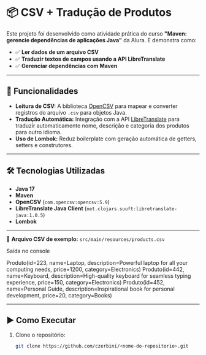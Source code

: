 # 📦 CSV + Tradução de Produtos

Este projeto foi desenvolvido como atividade prática do curso **"Maven: gerencie dependências de aplicações Java"** da Alura. E demonstra como:

- ✅ **Ler dados de um arquivo CSV**
- ✅ **Traduzir textos de campos usando a API LibreTranslate**
- ✅ **Gerenciar dependências com Maven**

---

## 🚀 **Funcionalidades**
- **Leitura de CSV:** A biblioteca [OpenCSV](http://opencsv.sourceforge.net/) para mapear e converter registros do arquivo `.csv` para objetos Java.
- **Tradução Automática:** Integração com a API [LibreTranslate](https://libretranslate.com/) para traduzir automaticamente nome, descrição e categoria dos produtos para outro idioma.
- **Uso de Lombok:** Reduz boilerplate com geração automática de getters, setters e construtores.

---

## 🛠️ **Tecnologias Utilizadas**
- **Java 17**
- **Maven**
- **OpenCSV** (`com.opencsv:opencsv:5.9`)
- **LibreTranslate Java Client** (`net.clojars.suuft:libretranslate-java:1.0.5`)
- **Lombok**

---

📄 **Arquivo CSV de exemplo:** `src/main/resources/products.csv`

Saída no console

Produto(id=223, name=Laptop, description=Powerful laptop for all your computing needs, price=1200, category=Electronics)
Produto(id=442, name=Keyboard, description=High-quality keyboard for seamless typing experience, price=150, category=Electronics)
Produto(id=452, name=Personal Guide, description=Inspirational book for personal development, price=20, category=Books)

---

## ▶️ **Como Executar**
1. Clone o repositório:
   ```bash
   git clone https://github.com/czerbini/<nome-do-repositorio>.git




